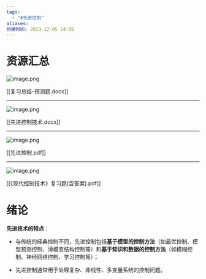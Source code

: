 ```yaml
---
tags:
  - "#先进控制"
aliases: 
创建时间: 2023-12-05 14:56
---
```


# 资源汇总

![image.png](https://zbn-picture1-1319009493.cos.ap-chengdu.myqcloud.com/public-pic/202312151109011.png)

[[复习总结-预测题.docx]]

---

![image.png](https://zbn-picture1-1319009493.cos.ap-chengdu.myqcloud.com/public-pic/202312151116537.png)

[[先进控制技术.docx]]

---

![image.png](https://zbn-picture1-1319009493.cos.ap-chengdu.myqcloud.com/public-pic/202312151118958.png)

[[先进控制.pdf]]

---

![image.png](https://zbn-picture1-1319009493.cos.ap-chengdu.myqcloud.com/public-pic/202312151120038.png)

[[《现代控制技术》复习题(含答案).pdf]]


# 绪论

**先进技术的特点**：

- 与传统的经典控制不同，先进控制包括**基于模型的控制方法**（如最优控制、模型预测控制、滑模变结构控制等）和**基于知识和数据的控制方法**（如模糊控制、神经网络控制、学习控制等）；

- 先进控制通常用于处理复杂、非线性、多变量系统的控制问题。

